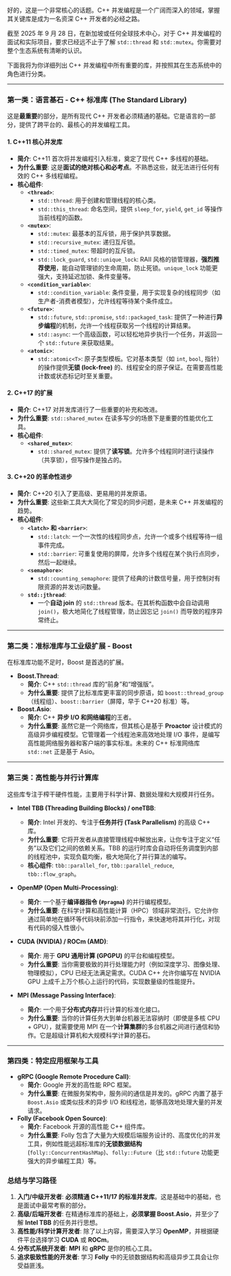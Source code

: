 好的，这是一个非常核心的话题。C++ 并发编程是一个广阔而深入的领域，掌握其关键库是成为一名资深 C++ 开发者的必经之路。

截至 2025 年 9 月 28 日，在新加坡或任何全球技术中心，对于 C++ 并发编程的面试和实际项目，要求已经远不止于了解 `std::thread` 和 `std::mutex`。你需要对整个生态系统有清晰的认识。

下面我将为你详细列出 C++ 并发编程中所有重要的库，并按照其在生态系统中的角色进行分类。

---
### 第一类：语言基石 - C++ 标准库 (The Standard Library)

这是**最重要**的部分，是所有现代 C++ 开发者必须精通的基础。它是语言的一部分，提供了跨平台的、最核心的并发编程工具。

#### 1. C++11 核心并发库

* **简介**: C++11 首次将并发编程引入标准，奠定了现代 C++ 多线程的基础。
* **为什么重要**: 这是**面试的绝对核心和必考点**。不熟悉这些，就无法进行任何有效的 C++ 多线程编程。
* **核心组件**:
    * **`<thread>`**:
        * `std::thread`: 用于创建和管理线程的核心类。
        * `std::this_thread`: 命名空间，提供 `sleep_for`, `yield`, `get_id` 等操作当前线程的函数。
    * **`<mutex>`**:
        * `std::mutex`: 最基本的互斥锁，用于保护共享数据。
        * `std::recursive_mutex`: 递归互斥锁。
        * `std::timed_mutex`: 带超时的互斥锁。
        * `std::lock_guard`, `std::unique_lock`: RAII 风格的锁管理器，**强烈推荐使用**，能自动管理锁的生命周期，防止死锁。`unique_lock` 功能更强大，支持延迟加锁、条件变量等。
    * **`<condition_variable>`**:
        * `std::condition_variable`: 条件变量，用于实现复杂的线程同步（如生产者-消费者模型），允许线程等待某个条件成立。
    * **`<future>`**:
        * `std::future`, `std::promise`, `std::packaged_task`: 提供了一种进行**异步编程**的机制，允许一个线程获取另一个线程的计算结果。
        * `std::async`: 一个高级函数，可以轻松地异步执行一个任务，并返回一个 `std::future` 来获取结果。
    * **`<atomic>`**:
        * `std::atomic<T>`: 原子类型模板。它对基本类型（如 `int`, `bool`, 指针）的操作提供**无锁 (lock-free)** 的、线程安全的原子保证。在需要高性能计数或状态标记时至关重要。

#### 2. C++17 的扩展

* **简介**: C++17 对并发库进行了一些重要的补充和改进。
* **为什么重要**: `std::shared_mutex` 在读多写少的场景下是重要的性能优化工具。
* **核心组件**:
    * **`<shared_mutex>`**:
        * `std::shared_mutex`: 提供了**读写锁**。允许多个线程同时进行读操作（共享锁），但写操作是独占的。

#### 3. C++20 的革命性进步

* **简介**: C++20 引入了更高级、更易用的并发原语。
* **为什么重要**: 这些新工具大大简化了常见的同步问题，是未来 C++ 并发编程的趋势。
* **核心组件**:
    * **`<latch>` 和 `<barrier>`**:
        * `std::latch`: 一个一次性的线程同步点，允许一个或多个线程等待一组事件完成。
        * `std::barrier`: 可重复使用的屏障，允许多个线程在某个执行点同步，然后一起继续。
    * **`<semaphore>`**:
        * `std::counting_semaphore`: 提供了经典的计数信号量，用于控制对有限资源的并发访问数量。
    * **`std::jthread`**:
        * 一个**自动 join** 的 `std::thread` 版本。在其析构函数中会自动调用 `join()`，极大地简化了线程管理，防止因忘记 `join()` 而导致的程序异常终止。

---
### 第二类：准标准库与工业级扩展 - Boost

在标准库功能不足时，Boost 是首选的扩展。

* **Boost.Thread**:
    * **简介**: C++ `std::thread` 库的“前身”和“增强版”。
    * **为什么重要**: 提供了比标准库更丰富的同步原语，如 `boost::thread_group`（线程组）、`boost::barrier`（屏障，早于 C++20 标准）等。
* **Boost.Asio**:
    * **简介**: C++ **异步 I/O 和网络编程**的王者。
    * **为什么重要**: 虽然它是一个网络库，但其核心是基于 **Proactor** 设计模式的高级异步编程模型。它管理着一个线程池来高效地处理 I/O 事件，是编写高性能网络服务器和客户端的事实标准。未来的 C++ 标准网络库 `std::net` 正是基于 Asio。

---
### 第三类：高性能与并行计算库

这些库专注于榨干硬件性能，主要用于科学计算、数据处理和大规模并行任务。

* **Intel TBB (Threading Building Blocks) / oneTBB**:
    * **简介**: Intel 开发的、专注于**任务并行 (Task Parallelism)** 的高级 C++ 库。
    * **为什么重要**: 它将开发者从直接管理线程中解放出来，让你专注于定义“任务”以及它们之间的依赖关系。TBB 的运行时库会自动将任务调度到内部的线程池中，实现负载均衡，极大地简化了并行算法的编写。
    * **核心组件**: `tbb::parallel_for`, `tbb::parallel_reduce`, `tbb::flow_graph`。

* **OpenMP (Open Multi-Processing)**:
    * **简介**: 一个基于**编译器指令 (`#pragma`)** 的并行编程模型。
    * **为什么重要**: 在科学计算和高性能计算（HPC）领域非常流行。它允许你通过简单地在循环等代码块前添加一行指令，来快速地将其并行化，对现有代码的侵入性很小。

* **CUDA (NVIDIA) / ROCm (AMD)**:
    * **简介**: 用于 **GPU 通用计算 (GPGPU)** 的平台和编程模型。
    * **为什么重要**: 当你需要极致的并行处理能力时（例如深度学习、图像处理、物理模拟），CPU 已经无法满足需求。CUDA C++ 允许你编写在 NVIDIA GPU 上成千上万个核心上运行的代码，实现数量级的性能提升。

* **MPI (Message Passing Interface)**:
    * **简介**: 一个用于**分布式内存**并行计算的标准化接口。
    * **为什么重要**: 当你的计算任务大到单台机器无法容纳时（即使是多核 CPU + GPU），就需要使用 MPI 在一个**计算集群**的多台机器之间进行通信和协作。它是超级计算机和大规模科学计算的基石。

---
### 第四类：特定应用框架与工具

* **gRPC (Google Remote Procedure Call)**:
    * **简介**: Google 开发的高性能 RPC 框架。
    * **为什么重要**: 在微服务架构中，服务间的通信是并发的。gRPC 内置了基于 `Boost.Asio` 或类似技术的异步 I/O 和线程池，能够高效地处理大量的并发请求。
* **Folly (Facebook Open Source)**:
    * **简介**: Facebook 开源的高性能 C++ 组件库。
    * **为什么重要**: Folly 包含了大量为大规模后端服务设计的、高度优化的并发工具，例如性能远超标准库的**无锁数据结构** (`folly::ConcurrentHashMap`)、`folly::Future`（比 `std::future` 功能更强大的异步编程工具）等。

### 总结与学习路径

1.  **入门/中级开发者**: **必须精通 C++11/17 的标准并发库**。这是基础中的基础，也是面试中最常考察的部分。
2.  **高级/后端开发者**: 在精通标准库的基础上，**必须掌握 Boost.Asio**，并至少了解 **Intel TBB** 的任务并行思想。
3.  **高性能/科学计算开发者**: 除了以上内容，需要深入学习 **OpenMP**，并根据硬件平台选择学习 **CUDA** 或 **ROCm**。
4.  **分布式系统开发者**: **MPI** 和 **gRPC** 是你的核心工具。
5.  **追求极致性能的开发者**: 学习 **Folly** 中的无锁数据结构和高级异步工具会让你受益匪浅。